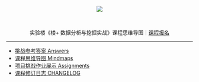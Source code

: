 <p align="center">
  <img src="https://static.shiyanlou.com/img/louplus/louplus_logo.png" />
</p>
<br>
<p align="center">
  实验楼《楼+ 数据分析与挖掘实战》课程思维导图｜<a href="https://www.shiyanlou.com/louplus/dm">课程报名</a>
</p>

---

- [挑战参考答案 Answers](https://github.com/shiyanlou/louplus-dm/tree/master/Answers)
- [课程思维导图 Mindmaps](https://github.com/shiyanlou/louplus-dm/tree/master/Mindmaps)
- [项目挑战作业展示 Assignments](https://github.com/shiyanlou/louplus-dm/tree/master/Assignments)
- [课程修订日志 CHANGELOG]([修订日志](https://github.com/shiyanlou/louplus-dm/wiki/CHANGELOG))
